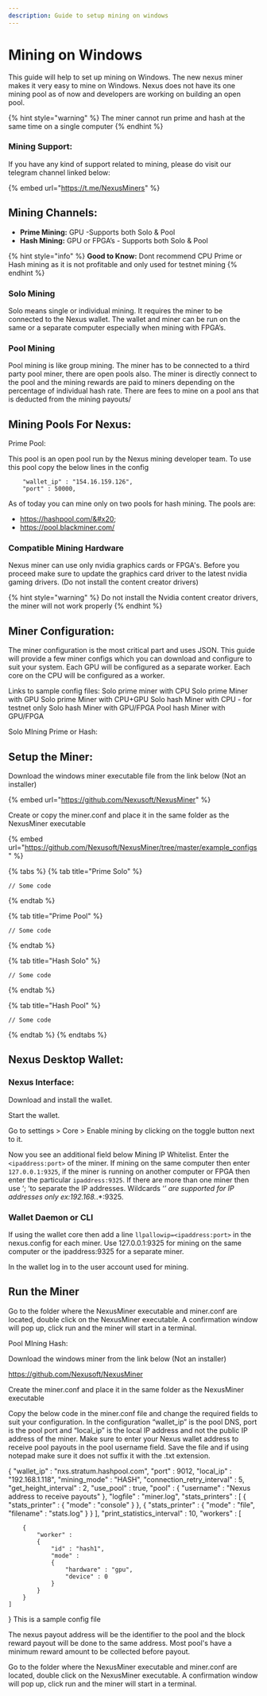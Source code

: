 ```yaml
---
description: Guide to setup mining on windows
---
```


# Mining on Windows

This guide will help to set up mining on Windows. The new nexus miner makes it very easy to mine on Windows. Nexus does not have its one mining pool as of now and developers are working on building an open pool.

{% hint style="warning" %}
The miner cannot run prime and hash at the same time on a single computer
{% endhint %}

### Mining Support:

If you have any kind of support related to mining, please do visit our telegram channel linked below:

{% embed url="https://t.me/NexusMiners" %}

## Mining Channels:

* **Prime Mining:** GPU  -Supports both Solo & Pool &#x20;
* **Hash Mining:** GPU or FPGA’s - Supports both Solo & Pool&#x20;

{% hint style="info" %}
**Good to Know:** Dont recommend CPU Prime or Hash mining as it is not profitable and only used for testnet mining
{% endhint %}

### Solo Mining&#x20;

Solo means single or individual mining. It requires the miner to be connected to the Nexus wallet. The wallet and miner can be run on the same or a separate computer especially when mining with FPGA’s.&#x20;

### Pool Mining

Pool mining is like group mining. The miner has to be connected to a third party pool miner, there are open pools also. The miner is directly connect to the pool and the mining rewards are paid to miners depending on the percentage of individual hash rate. There are fees to mine on a pool ans that is deducted from the mining payouts/&#x20;

## Mining Pools For Nexus:&#x20;

Prime Pool:

This pool is an open pool run by the Nexus mining developer team. To use this pool copy the below lines in the config

```
    "wallet_ip" : "154.16.159.126",
    "port" : 50000,
```



As of today you can mine only on two pools for hash mining. The pools are:

* https://hashpool.com/&#x20;
* https://pool.blackminer.com/

### Compatible Mining Hardware

Nexus miner can use only nvidia graphics cards or FPGA's.  Before you proceed make sure to update the graphics card driver to the latest nvidia gaming drivers. (Do not install the content creator drivers)

{% hint style="warning" %}
Do not install the Nvidia content creator drivers, the miner will not work properly
{% endhint %}

## Miner Configuration:&#x20;

The miner configuration is the most critical part and uses JSON. This guide will provide a few miner configs which you can download and configure to suit your system. Each GPU will be configured as a separate worker. Each core on the CPU will be configured as a worker.

Links to sample config files: Solo prime miner with CPU Solo prime Miner with GPU Solo prime Miner with CPU+GPU Solo hash Miner with CPU - for testnet only Solo hash Miner with GPU/FPGA Pool hash Miner with GPU/FPGA

Solo MIning Prime or Hash:

## Setup the Miner:

Download the windows miner executable file from the link below (Not an installer)

{% embed url="https://github.com/Nexusoft/NexusMiner" %}

Create or copy the miner.conf and place it in the same folder as the NexusMiner executable

{% embed url="https://github.com/Nexusoft/NexusMiner/tree/master/example_configs" %}

{% tabs %}
{% tab title="Prime Solo" %}
```
// Some code
```
{% endtab %}

{% tab title="Prime Pool" %}
```
// Some code
```
{% endtab %}

{% tab title="Hash Solo" %}
```
// Some code
```
{% endtab %}

{% tab title="Hash Pool" %}
```
// Some code
```
{% endtab %}
{% endtabs %}

## Nexus Desktop Wallet:

### Nexus Interface:

Download and install the wallet.

Start the wallet.&#x20;

Go to settings > Core > Enable mining by clicking on the toggle button next to it.&#x20;

Now you see an additional field below Mining IP Whitelist. Enter the  `<ipaddress:port>` of the miner. If mining on the same computer then enter `127.0.0.1:9325`,  if the miner is running on another computer or FPGA then enter the particular `ipaddress:9325`. If there are more than one miner then use ‘; ’to separate the IP addresses. Wildcards ‘_’ are supported for IP addresses only ex:192.168._.\*:9325.

### Wallet Daemon or CLI

If using the wallet core then add a line `llpallowip=<ipaddress:port>` in the nexus.config for each miner. Use 127.0.0.1:9325 for mining on the same computer or the ipaddress:9325 for a separate miner.

In the wallet log in to the user account used for mining.

## Run the Miner

Go to the folder where the NexusMiner executable and miner.conf are located, double click on the NexusMiner executable. A confirmation window will pop up, click run and the miner will start in a terminal.

Pool MIning Hash:

Download the windows miner from the link below (Not an installer)

https://github.com/Nexusoft/NexusMiner

Create the miner.conf and place it in the same folder as the NexusMiner executable

Copy the below code in the miner.conf file and change the required fields to suit your configuration. In the configuration “wallet\_ip” is the pool DNS, port is the pool port and “local\_ip” is the local IP address and not the public IP address of the miner. Make sure to enter your Nexus wallet address to receive pool payouts in the pool username field. Save the file and if using notepad make sure it does not suffix it with the .txt extension.

{ "wallet\_ip" : "nxs.stratum.hashpool.com", "port" : 9012, "local\_ip" : "192.168.1.118", "mining\_mode" : "HASH", "connection\_retry\_interval" : 5, "get\_height\_interval" : 2, "use\_pool" : true, "pool" : { "username" : "Nexus address to receive payouts" }, "logfile" : "miner.log", "stats\_printers" : \[ { "stats\_printer" : { "mode" : "console" } }, { "stats\_printer" : { "mode" : "file", "filename" : "stats.log" } } ], "print\_statistics\_interval" : 10, "workers" : \[

```
    {
        "worker" :
        {
            "id" : "hash1",
            "mode" : 
            {
                "hardware" : "gpu",
				"device" : 0
            }
        }
    }
]
```

} This is a sample config file

The nexus payout address will be the identifier to the pool and the block reward payout will be done to the same address. Most pool's have a minimum reward amount to be collected before payout.

Go to the folder where the NexusMiner executable and miner.conf are located, double click on the NexusMiner executable. A confirmation window will pop up, click run and the miner will start in a terminal.
